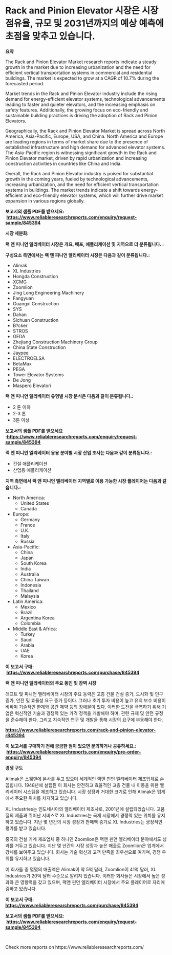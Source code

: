 <p><h1>Rack and Pinion Elevator 시장은 시장 점유율, 규모 및 2031년까지의 예상 예측에 초점을 맞추고 있습니다.</h1></p><p><strong>요약</strong></p>
<p><p>The Rack and Pinion Elevator Market research reports indicate a steady growth in the market due to increasing urbanization and the need for efficient vertical transportation systems in commercial and residential buildings. The market is expected to grow at a CAGR of 10.7% during the forecasted period. </p><p>Market trends in the Rack and Pinion Elevator industry include the rising demand for energy-efficient elevator systems, technological advancements leading to faster and quieter elevators, and the increasing emphasis on safety features. Additionally, the growing focus on eco-friendly and sustainable building practices is driving the adoption of Rack and Pinion Elevators.</p><p>Geographically, the Rack and Pinion Elevator Market is spread across North America, Asia-Pacific, Europe, USA, and China. North America and Europe are leading regions in terms of market share due to the presence of established infrastructure and high demand for advanced elevator systems. The Asia-Pacific region is witnessing significant growth in the Rack and Pinion Elevator market, driven by rapid urbanization and increasing construction activities in countries like China and India.</p><p>Overall, the Rack and Pinion Elevator industry is poised for substantial growth in the coming years, fueled by technological advancements, increasing urbanization, and the need for efficient vertical transportation systems in buildings. The market trends indicate a shift towards energy-efficient and eco-friendly elevator systems, which will further drive market expansion in various regions globally.</p></p>
<p><strong>보고서의 샘플 PDF를 받으세요: &nbsp;<a href="https://www.reliableresearchreports.com/enquiry/request-sample/845394">https://www.reliableresearchreports.com/enquiry/request-sample/845394</a></strong></p>
<p><strong>시장 세분화:</strong></p>
<p><strong> 랙 앤 피니언 엘리베이터 시장은 개요, 배포, 애플리케이션 및 지역으로 더 분류됩니다. :</strong></p>
<p><strong>구성요소 측면에서는 랙 앤 피니언 엘리베이터 시장은 다음과 같이 분류됩니다.:</strong></p>
<p><ul><li>Alimak</li><li>XL Industries</li><li>Hongda Construction</li><li>XCMG</li><li>Zoomlion</li><li>Jing Long Engineering Machinery</li><li>Fangyuan</li><li>Guangxi Construction</li><li>SYS</li><li>Dahan</li><li>Sichuan Construction</li><li>B?cker</li><li>STROS</li><li>GEDA</li><li>Zhejiang Construction Machinery Group</li><li>China State Construction</li><li>Jaypee</li><li>ELECTROELSA</li><li>BetaMax</li><li>PEGA</li><li>Tower Elevator Systems</li><li>De Jong</li><li>Maspero Elevatori</li></ul></p>
<p><strong> 랙 앤 피니언 엘리베이터 유형별 시장 분석은 다음과 같이 분류됩니다.:</strong></p>
<p><ul><li>2 톤 이하</li><li>2-3 톤</li><li>3톤 이상</li></ul></p>
<p><strong>보고서의 샘플 PDF를 받으세요 :<a href="https://www.reliableresearchreports.com/enquiry/request-sample/845394">https://www.reliableresearchreports.com/enquiry/request-sample/845394</a></strong></p>
<p><strong> 랙 앤 피니언 엘리베이터 응용 분야별 시장 산업 조사는 다음과 같이 분류됩니다.:</strong></p>
<p><ul><li>건설 애플리케이션</li><li>산업용 애플리케이션</li></ul></p>
<p><strong>지역 측면에서 랙 앤 피니언 엘리베이터 지역별로 이용 가능한 시장 플레이어는 다음과 같습니다.:</strong></p>
<p><ul>
    <li>
        North America:
        <ul>
            <li>United States</li>
            <li>Canada</li>
        </ul>
    </li>
    <li>
        Europe:
        <ul>
            <li>Germany</li>
            <li>France</li>
            <li>U.K.</li>
            <li>Italy</li>
            <li>Russia</li>
        </ul>
    </li>
    <li>
        Asia-Pacific:
        <ul>
            <li>China</li>
            <li>Japan</li>
            <li>South Korea</li>
            <li>India</li>
            <li>Australia</li>
            <li>China Taiwan</li>
            <li>Indonesia</li>
            <li>Thailand</li>
            <li>Malaysia</li>
        </ul>
    </li>
    <li>
        Latin America:
        <ul>
            <li>Mexico</li>
            <li>Brazil</li>
            <li>Argentina Korea</li>
            <li>Colombia</li>
        </ul>
    </li>
    <li>
        Middle East & Africa:
        <ul>
            <li>Turkey</li>
            <li>Saudi</li>
            <li>Arabia</li>
            <li>UAE</li>
            <li>Korea</li>
        </ul>
    </li>
    </ul></p>
<p><strong>이 보고서 구매: &nbsp;<a href="https://www.reliableresearchreports.com/purchase/845394">https://www.reliableresearchreports.com/purchase/845394</a></strong></p>
<p><strong>랙 앤 피니언 엘리베이터의 주요 동인 및 장벽 시장</strong></p>
<p><p>래프트 및 피니언 엘리베이터 시장의 주요 동력은 고층 건물 건설 증가, 도시화 및 인구 증가, 안전 및 효율성 요구 증가 등이다. 그러나 초기 투자 비용이 높고 유지 보수 비용이 비싸며 기술적인 한계와 공간 제약 등의 장애물이 있다. 이러한 도전을 극복하기 위해 기업은 혁신적인 기술과 경쟁력 있는 가격 정책을 개발해야 하며, 관련 규제 및 안전 규정을 준수해야 한다. 그리고 지속적인 연구 및 개발을 통해 시장의 요구에 부응해야 한다.</p></p>
<p><strong><a href="https://www.reliableresearchreports.com/rack-and-pinion-elevator-r845394">https://www.reliableresearchreports.com/rack-and-pinion-elevator-r845394</a></strong></p>
<p><strong>이 보고서를 구매하기 전에 궁금한 점이 있으면 문의하거나 공유하세요.: &nbsp;<a href="https://www.reliableresearchreports.com/enquiry/pre-order-enquiry/845394">https://www.reliableresearchreports.com/enquiry/pre-order-enquiry/845394</a></strong></p>
<p><strong>경쟁 구도</strong></p>
<p><p>Alimak은 스웨덴에 본사를 두고 있으며 세계적인 랙앤 핀언 엘리베이터 제조업체로 손꼽힙니다. 1948년에 설립된 이 회사는 안전하고 효율적인 고층 건물 내 이동을 위한 엘리베이터 시스템을 제조하고 있습니다. 시장 성장과 거대한 크기로 인해 Alimak은 업계에서 주요한 위치를 차지하고 있습니다. </p><p>XL Industries는 인도네시아의 엘리베이터 제조사로, 2001년에 설립되었습니다. 고품질의 제품과 뛰어난 서비스로 XL Industries는 국제 시장에서 경쟁력 있는 위치를 유지하고 있습니다. 지난 몇 년간의 시장 성장과 판매액 증가로 XL Industries는 긍정적인 평가를 받고 있습니다.</p><p>중국의 건설 기계 제조업체 중 하나인 Zoomlion은 랙앤 핀언 엘리베이터 분야에서도 성과를 거두고 있습니다. 지난 몇 년간의 시장 성장과 높은 매출로 Zoomlion은 업계에서 강세를 보여주고 있습니다. 회사는 기술 혁신과 고객 만족을 최우선으로 여기며, 경쟁 우위를 유지하고 있습니다.</p><p>이 회사들 중 몇몇의 매출액은 Alimak이 약 5억 달러, Zoomlion이 41억 달러, XL Industries가 20억 달러 수준으로 알려져 있습니다. 이러한 회사들은 시장에서 높은 성과와 큰 영향력을 갖고 있으며, 랙앤 핀언 엘리베이터 시장에서 주요 플레이어로 자리매김하고 있습니다.</p></p>
<p><strong>이 보고서 구매: &nbsp; <a href="https://www.reliableresearchreports.com/purchase/845394">https://www.reliableresearchreports.com/purchase/845394</a></strong></p>
<p><strong>보고서의 샘플 PDF를 받으세요: &nbsp;<a href="https://www.reliableresearchreports.com/enquiry/request-sample/845394">https://www.reliableresearchreports.com/enquiry/request-sample/845394</a></strong><strong></strong></p>
<p>&nbsp;</p>
<p>Check more reports on https://www.reliableresearchreports.com/</p>